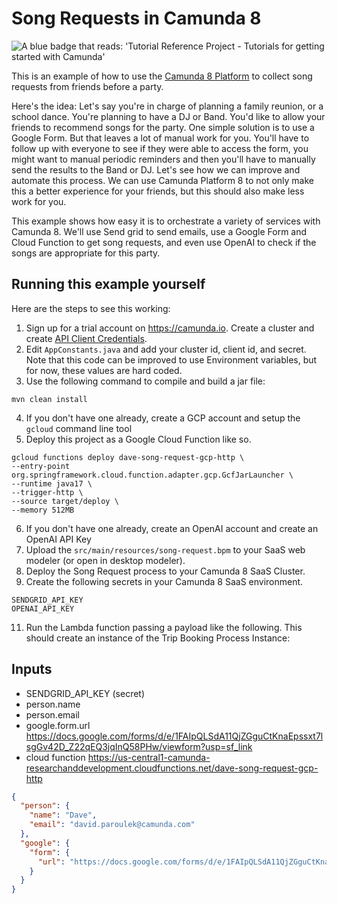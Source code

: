 # Song Requests in Camunda 8

<img src="https://img.shields.io/badge/Tutorial%20Reference%20Project-Tutorials%20for%20getting%20started%20with%20Camunda-%2338A3E1" alt="A blue badge that reads: 'Tutorial Reference Project - Tutorials for getting started with Camunda'">

This is an example of how to use the [Camunda 8 Platform](https://docs.camunda.io) to collect song requests from friends before a party.

Here's the idea: Let's say you're in charge of planning a family reunion, or a school dance. You're planning to have a DJ or Band. You'd like to allow your friends to recommend songs for the party. One simple solution is to use a Google Form. But that leaves a lot of manual work for  you. You'll have to follow up with everyone to see if they were able to access the form, you might want to manual periodic reminders and then you'll have to manually send the results to the Band or DJ. Let's see how we can improve and automate this process. We can use Camunda Platform 8 to not only make this a better experience for your friends, but this should also make less work for you. 

This example shows how easy it is to orchestrate a variety of services with Camunda 8. We'll use Send grid to send emails, use a Google Form and Cloud Function to get song requests, and even use OpenAI to check if the songs are appropriate for this party.

## Running this example yourself

Here are the steps to see this working: 

1. Sign up for a trial account on https://camunda.io. Create a cluster and create [API Client Credentials](https://docs.camunda.io/docs/guides/setup-client-connection-credentials).
2. Edit `AppConstants.java` and add your cluster id, client id, and secret. Note that this code can be improved to use Environment variables, but for now, these values are hard coded. 
3. Use the following command to compile and build a jar file: 
```shell
mvn clean install
```
4. If you don't have one already, create a GCP account and setup the `gcloud` command line tool
5. Deploy this project as a Google Cloud Function like so. 
```shell
gcloud functions deploy dave-song-request-gcp-http \
--entry-point org.springframework.cloud.function.adapter.gcp.GcfJarLauncher \
--runtime java17 \
--trigger-http \
--source target/deploy \
--memory 512MB
```
6. If you don't have one already, create an OpenAI account and create an OpenAI API Key
8. Upload the `src/main/resources/song-request.bpm` to your SaaS web modeler (or open in desktop modeler). 
9. Deploy the Song Request process to your Camunda 8 SaaS Cluster. 
11. Create the following secrets in your Camunda 8 SaaS environment.

```shell
SENDGRID_API_KEY
OPENAI_API_KEY
```

11. Run the Lambda function passing a payload like the following. This should create an instance of the Trip Booking Process Instance: 

## Inputs

- SENDGRID_API_KEY (secret)
- person.name
- person.email
- google.form.url https://docs.google.com/forms/d/e/1FAIpQLSdA11QjZGguCtKnaEpssxt7lsgGv42D_Z22qEQ3jqInQ58PHw/viewform?usp=sf_link
- cloud function https://us-central1-camunda-researchanddevelopment.cloudfunctions.net/dave-song-request-gcp-http

```json
{
  "person": {
    "name": "Dave",
    "email": "david.paroulek@camunda.com"
  },
  "google": {
    "form": {
      "url": "https://docs.google.com/forms/d/e/1FAIpQLSdA11QjZGguCtKnaEpssxt7lsgGv42D_Z22qEQ3jqInQ58PHw/viewform?usp=sf_link"
    }
  }
}
```
